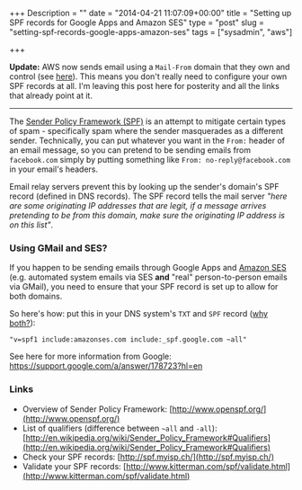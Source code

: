 +++
Description = ""
date = "2014-04-21 11:07:09+00:00"
title = "Setting up SPF records for Google Apps and Amazon SES"
type = "post"
slug = "setting-spf-records-google-apps-amazon-ses"
tags = ["sysadmin", "aws"]

+++

**Update:** AWS now sends email using a `Mail-From` domain that they own and control (see [here](http://docs.aws.amazon.com/ses/latest/DeveloperGuide/spf.html)). This means you don't really need to configure your own SPF records at all. I'm leaving this post here for posterity and all the links that already point at it.

----

The [Sender Policy Framework (SPF)](http://www.openspf.org/) is an attempt to mitigate certain types of spam - specifically spam where the sender masquerades as a different sender. Technically, you can put whatever you want in the `From:` header of an email message, so you can pretend to be sending emails from `facebook.com` simply by putting something like `From: no-reply@facebook.com` in your email's headers.
<!--more-->
Email relay servers prevent this by looking up the sender's domain's SPF record (defined in DNS records). The SPF record tells the mail server _"here are some originating IP addresses that are legit, if a message arrives pretending to be from this domain, make sure the originating IP address is on this list"_.

### Using GMail and SES?

If you happen to be sending emails through Google Apps and [Amazon SES](http://aws.amazon.com/ses/) (e.g. automated system emails via SES **and** "real" person-to-person emails via GMail), you need to ensure that your SPF record is set up to allow for both domains.

So here's how: put this in your DNS system's `TXT` and `SPF` record ([why both?](http://en.wikipedia.org/wiki/Sender_Policy_Framework#Controversy)):

```text
"v=spf1 include:amazonses.com include:_spf.google.com ~all"
```

See here for more information from Google: https://support.google.com/a/answer/178723?hl=en

### Links
	
* Overview of Sender Policy Framework: [http://www.openspf.org/](http://www.openspf.org/)
* List of qualifiers (difference between `~all` and `-all`): [http://en.wikipedia.org/wiki/Sender_Policy_Framework#Qualifiers](http://en.wikipedia.org/wiki/Sender_Policy_Framework#Qualifiers)
* Check your SPF records: [http://spf.myisp.ch/](http://spf.myisp.ch/)
* Validate your SPF records: [http://www.kitterman.com/spf/validate.html](http://www.kitterman.com/spf/validate.html)
